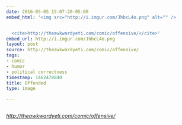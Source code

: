 ```yaml
---
date: 2016-05-05 15:07:20-05:00
embed_html: '<img src="http://i.imgur.com/JhbcL4o.png" alt="" />


  <cite>http://theawkwardyeti.com/comic/offensive/</cite>'
embed_url: http://i.imgur.com/JhbcL4o.png
layout: post
source: http://theawkwardyeti.com/comic/offensive/
tags:
- comic
- humor
- political correctness
timestamp: 1462478840
title: Offended
type: image

---
```

<img src="http://i.imgur.com/JhbcL4o.png" alt="" />

<cite>http://theawkwardyeti.com/comic/offensive/</cite>

